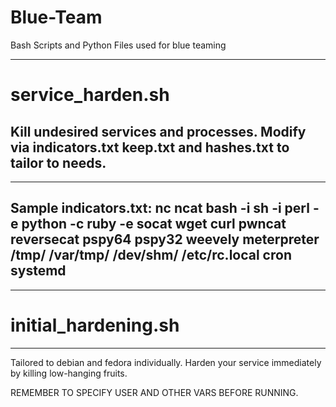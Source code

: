# Blue-Team
Bash Scripts and Python Files used for blue teaming

-------------------
# service_harden.sh
Kill undesired services and processes. Modify via indicators.txt keep.txt and hashes.txt to tailor to needs.
-------------------

-----
Sample indicators.txt:
nc
ncat
bash -i
sh -i
perl -e
python -c
ruby -e
socat
wget
curl
pwncat
reversecat
pspy64
pspy32
weevely
meterpreter
/tmp/
/var/tmp/
/dev/shm/
/etc/rc.local
cron
systemd
-----

-------------------
# initial_hardening.sh
-------------------
Tailored to debian and fedora individually. Harden your service immediately by killing low-hanging fruits.

REMEMBER TO SPECIFY USER AND OTHER VARS BEFORE RUNNING. 

